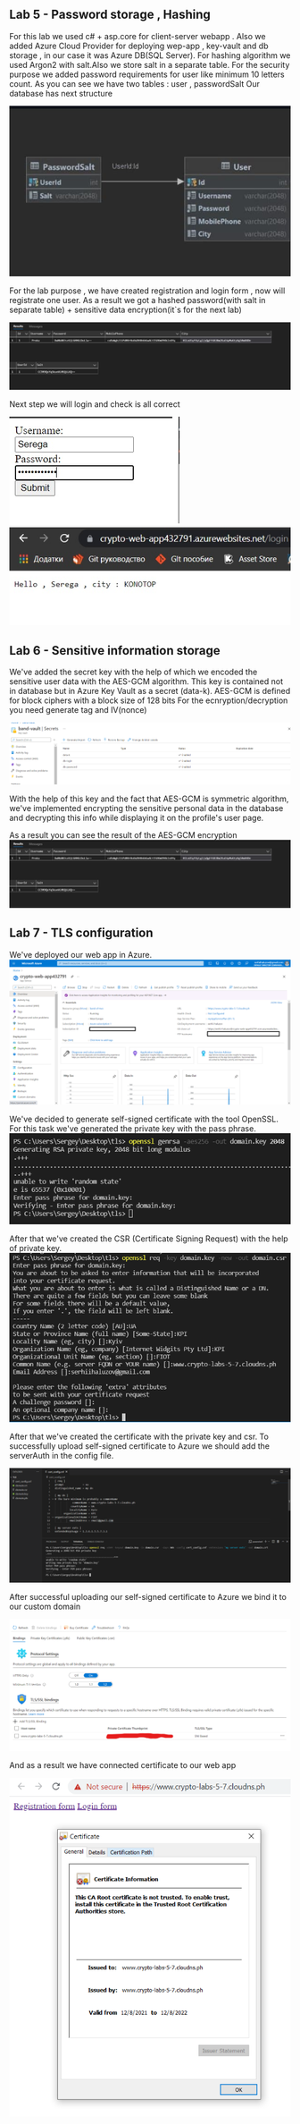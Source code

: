 ﻿## Lab 5 - Password storage , Hashing

For this lab we used c# + asp.core for client-server webapp . Also we added Azure Cloud Provider for deploying wep-app 
, key-vault and db storage , in our case it was Azure DB(SQL Server). For hashing algorithm we used Argon2 with salt.Also we store salt in a separate table.
For the security purpose we added password requirements for user like minimum 10 letters count.
As you can see we have two tables : user , passwordSalt
Our database has next structure

![alt text](../WebApplication/Properties/ReportImages/db-v.jpg)

For the lab purpose , we have created registration and login form , now  will registrate one user. 
As a result we got a hashed password(with salt in separate table) + sensitive data encryption(it`s for the next lab)

![alt text](../WebApplication/Properties/ReportImages/ex.jpg)


Next step we will login and check is all correct

![alt text](../WebApplication/Properties/ReportImages/login-form.jpg)
![alt text](../WebApplication/Properties/ReportImages/login-result.jpg)

## Lab 6 - Sensitive information storage

We've added the secret key with the help of which we encoded the sensitive user data with the AES-GCM algorithm. This key is contained not in database but in Azure Key Vault as a secret (data-k).
AES-GCM is defined for block ciphers with a block size of 128 bits
For the ecnryption/decryption you need generate tag and IV(nonce)


![alt text](../WebApplication/Properties/ReportImages/secret-key.png)

With the help of this key and the fact that AES-GCM is symmetric algorithm, we've implemented encrypting the sensitive 
personal data in the database and decrypting this info while displaying it on the profile's user page.

As a result you can see the result of the AES-GCM encryption 
![alt text](../WebApplication/Properties/ReportImages/ex.jpg)

## Lab 7 - TLS configuration

We've deployed our web app in Azure.
![alt text](../WebApplication/Properties/ReportImages/app-service.png)

We've decided to generate self-signed certificate with the tool OpenSSL.
For this task we've generated the private key with the pass phrase.
![alt text](../WebApplication/Properties/ReportImages/private_key.png)

After that we've created the CSR (Certificate Signing Request) with the help of private key.
![alt text](../WebApplication/Properties/ReportImages/csr.png)

After that we've created the certificate with the private key and csr. 
To successfully upload self-signed certificate to Azure we should add the serverAuth in the config file.

![alt text](../WebApplication/Properties/ReportImages/certificate_generate.png)

After successful uploading our self-signed certificate to Azure we bind it to our custom domain

![alt text](../WebApplication/Properties/ReportImages/tks_binding.png)

And as a result we have connected certificate to our web app

![alt text](../WebApplication/Properties/ReportImages/demonstration.png)

